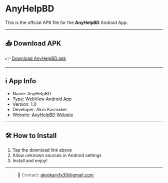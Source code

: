 # AnyHelpBD

This is the official APK file for the **AnyHelpBD** Android App.

---

## 📥 Download APK

👉 [Download AnyHelpBD.apk](https://github.com/akrobd/anyhelpbd-/raw/main/anyhelpbd.apk)

---

## ℹ️ App Info

- Name: AnyHelpBD  
- Type: WebView Android App  
- Version: 1.0  
- Developer: Akro Karmaker  
- Website: [AnyHelpBD Website](https://sites.google.com/view/anyhelpbd/home)

---

## 🛠️ How to Install

1. Tap the download link above  
2. Allow unknown sources in Android settings  
3. Install and enjoy!

---

> 📧 Contact: akrokarvfx30@gmail.com
